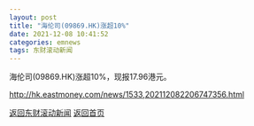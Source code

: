 ```yaml
---
layout: post
title: "海伦司(09869.HK)涨超10%"
date: 2021-12-08 10:41:52
categories: emnews
tags: 东财滚动新闻
---
```


海伦司(09869.HK)涨超10%，现报17.96港元。

<http://hk.eastmoney.com/news/1533,202112082206747356.html>

[返回东财滚动新闻](./emnews/)
[返回首页](./)